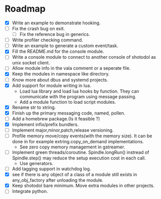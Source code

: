 Roadmap
========

- [x] Write an example to demonstrate hooking.
- [ ] Fix the crash bug on exit.
	- [ ] Fix the reference bug in generics.
- [ ] Write profiler checking command.
- [ ] Write an example to generate a custom event/task.
- [x] Fill the README.md for the console module.
- [ ] Write a console module to connect to another console of shotodol as unix socket client.
- [ ] Allow module info in the vala comment or a seperate file.
- [x] Keep the modules in namespace like directory.
- [ ] Know more about dbus and systemd projects.
- [x] Add support for module writing in lua. 
	- Load lua library and load lua hooks by function. They can communicate with the program using message passing.
	- Add a module function to load script modules.
- [x] Rename str to xtring.
- [x] Finish up the primary messaging code, named, pollen.
- [ ] Add a homebrew package.(Is it feasible ?)
- [x] Implement infix/prefix bundlers.
- [ ] Implement major,minor,patch,release versioning.
- [ ] Profile memory move/copy events(with the memory size). It can be done in for example extring.copy_on_demand implementations.
	- See zero copy memory management in gstreamer.
- [ ] Implement green threads/coroutine. Spindle.longRun() instread of Spindle.step() may reduce the setup execution cost in each call.
	- Use generators.
- [ ] Add tagging support in watchdog log.
- [x] see if there is any object of a class of a module still exists in any_obj_factory after unloading the module.
- [x] Keep shotodol bare minimum. Move extra modules in other projects.
- [ ] Integrate python.
